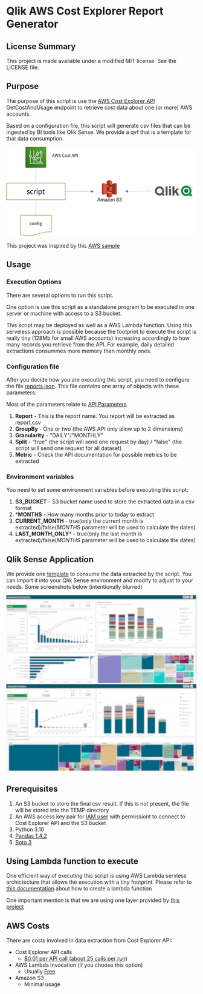 # Qlik AWS Cost Explorer Report Generator

## License Summary

This project is made available under a modified MIT license. See the LICENSE file.

## Purpose

The purpose of this script is use the [AWS Cost Explorer API](https://docs.aws.amazon.com/aws-cost-management/latest/APIReference/API_GetCostAndUsage.html) GetCostAndUsage endpoint to retrieve cost data about one (or more) AWS accounts.

Based on a configuration file, this script will generate csv files that can be ingested by BI tools like Qlik Sense. We provide a qvf that is a template for that data consumption.

![image info](./img/highlevel.png)

This project was inspired by this [AWS sample](https://github.com/aws-samples/aws-cost-explorer-report)

## Usage

### Execution Options

There are several options to run this script.

One option is use this script as a standalone program to be executed in one server or machine with access to a S3 bucket.

This script may be deployed as well as a AWS Lambda function. Using this serveless approach is possible because the footprint to execute the script is really tiny (128Mb for small AWS accounts) increasing accordingly to how many records you retrieve from the API. For example, daily detailed extractions consummes more memory than monthly ones.

### Configuration file

After you decide how you are executing this script, you need to configure the file [reports.json](./reports.json). This file contains one array of objects with these parameters:

Most of the parameters relate to [API Parameters](https://docs.aws.amazon.com/aws-cost-management/latest/APIReference/API_GetCostAndUsage.html)

1. **Report** - This is the report name. You report will be extracted as report.csv
2. **GroupBy** - One or two (the AWS API only allow up to 2 dimensions)
3. **Granularity**  - "DAILY"/"MONTHLY"
4. **Split** - "true" (the script will send one request by day) / "false" (the script will send one request for all dataset)
5. **Metric** -  Check the API documentation for possible metrics to be extracted

### Environment variables

You need to set some environment variables before executing this script:

1. **S3_BUCKET** - S3 bucket name used to store the extracted data in a csv format
2. ***MONTHS** - How many months prior to today to extract
3. **CURRENT_MONTH** - true(only the current month is extracted)/false(*MONTHS* parameter will be used to calculate the dates)
4. **LAST_MONTH_ONLY*** - true(only the last month is extracted)/false(*MONTHS* parameter will be used to calculate the dates)

## Qlik Sense Application

We provide one [template](qvf/AWS%20Cost%20Explorer%20-%20github.qvf) to consume the data extracted by the script. You can import it into your Qlik Sense environment and modify to adjust to your needs.
Some screenshots below (intentionally blurred)

![image info](./img/dash-1.png)
![image info](./img/dash-2.png)

## Prerequisites

1. An S3 bucket to store the final csv result. If this is not present, the file will be stored into the TEMP directory
2. An AWS access key pair for [IAM user](<https://docs.aws.amazon.com/IAM/latest/UserGuide/id_credentials_access-keys.html>) with permissiont to connect to Cost Explorer API and the S3 bucket
3. Python 3.10
4. [Pandas 1.4.2](<https://pandas.pydata.org/pandas-docs/stable/>)
5. [Boto 3](<https://boto3.amazonaws.com/v1/documentation/api/latest/index.html>)

## Using Lambda function to execute

One efficient way of executing this script is using AWS Lambda servless archictecture that allows the execution with  a tiny footprint.
Please refer to [this documentation](https://docs.aws.amazon.com/lambda/latest/dg/lambda-python.html) about how to create a lambda function

One important mention is that we are using one layer provided by [this project](https://github.com/aws-samples/aws-cost-explorer-report)

## AWS Costs

There are costs involved in data extraction from Cost Explorer API:

* Cost Explorer API calls
  * [$0.01 per API call (about 25 calls per run)](https://aws.amazon.com/aws-cost-management/pricing/)
* AWS Lambda Invocation (if you choose this option)
  * Usually [Free](https://aws.amazon.com/free/)  
* Amazon S3
  * Minimal usage
